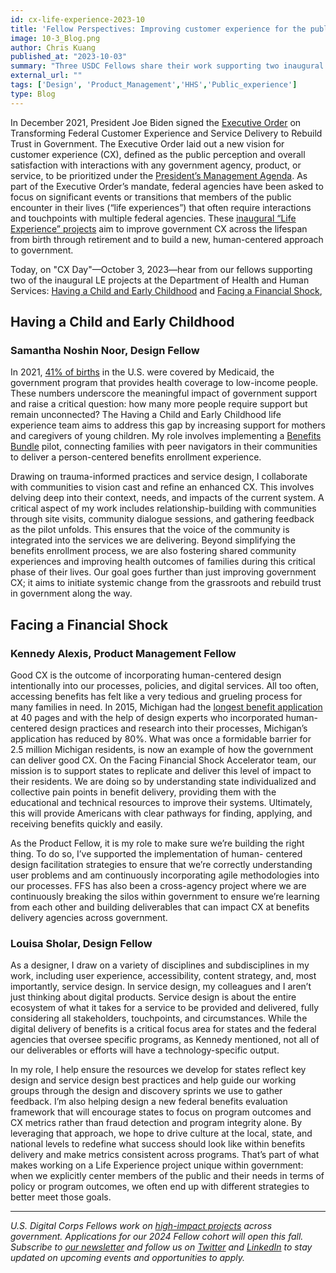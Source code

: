 ```yaml
---
id: cx-life-experience-2023-10
title: 'Fellow Perspectives: Improving customer experience for the public across life experiences'
image: 10-3_Blog.png
author: Chris Kuang
published_at: "2023-10-03"
summary: "Three USDC Fellows share their work supporting two inaugural life experience projects at the Department of Health and Human Services: Having a Child and Early Childhood, and Facing a Financial Shock."
external_url: ""
tags: ['Design', 'Product_Management','HHS','Public_experience']
type: Blog
---
```


In December 2021, President Joe Biden signed the [Executive Order](https://www.whitehouse.gov/briefing-room/presidential-actions/2021/12/13/executive-order-on-transforming-federal-customer-experience-and-service-delivery-to-rebuild-trust-in-government/) on Transforming Federal Customer Experience and Service Delivery to Rebuild Trust in Government. The Executive Order laid out a new vision for customer experience (CX), defined as the public perception and overall satisfaction with interactions with any government agency, product, or service, to be prioritized under the [President’s Management Agenda](https://www.performance.gov/pma/cx/). As part of the Executive Order’s mandate, federal agencies have been asked to focus on significant events or transitions that members of the public encounter in their lives (“life experiences”) that often require interactions and touchpoints with multiple federal agencies. These [inaugural “Life Experience” projects](https://www.performance.gov/cx/projects/) aim to improve government CX across the lifespan from birth through retirement and to build a new, human-centered approach to government. 

Today, on "CX Day"—October 3, 2023—hear from our fellows supporting two of the inaugural LE projects at the Department of Health and Human Services: [Having a Child and Early Childhood](https://www.performance.gov/cx/life-experiences/having-a-child-and-early-childhood-for-low-income-families/) and [Facing a Financial Shock](https://www.performance.gov/cx/life-experiences/facing-a-financial-shock/), 

## Having a Child and Early Childhood

### Samantha Noshin Noor, Design Fellow

In 2021, [41% of births](https://www.cdc.gov/nchs/nvss/births.htm) in the U.S. were covered by Medicaid, the government program that provides health coverage to low-income people. These numbers underscore the meaningful impact of government support and raise a critical question: how many more people require support but remain unconnected?  The Having a Child and Early Childhood life experience team aims to address this gap by increasing support for mothers and caregivers of young children. My role involves implementing a [Benefits Bundle](https://assets.performance.gov/cx/files/life-experiences/2023/CX-2023_Early-Childhood_Life+Experience_Design-Project-Summaries.pdf) pilot, connecting families with peer navigators in their communities to deliver a person-centered benefits enrollment experience. 

Drawing on trauma-informed practices and service design, I collaborate with communities to vision cast and refine an enhanced CX. This involves delving deep into their context, needs, and impacts of the current system. A critical aspect of my work includes relationship-building with communities through site visits, community dialogue sessions, and gathering feedback as the pilot unfolds. This ensures that the voice of the community is integrated into the services we are delivering. Beyond simplifying the benefits enrollment process, we are also fostering shared community experiences and improving health outcomes of families during this critical phase of their lives. Our goal goes further than just improving government CX; it aims to initiate systemic change from the grassroots and rebuild trust in government along the way.

## Facing a Financial Shock

### Kennedy Alexis, Product Management Fellow

Good CX is the outcome of incorporating human-centered design intentionally into our processes, policies, and digital services. All too often, accessing benefits has felt like a very tedious and grueling process for many families in need. In 2015, Michigan had the [longest benefit application](https://civilla.org/work/project-reform) at 40 pages and with the help of design experts who incorporated human-centered design practices and research into their processes, Michigan’s application has reduced by 80%. What was once a formidable barrier for 2.5 million Michigan residents, is now an example of how the government can deliver good CX. 
On the Facing Financial Shock Accelerator team, our mission is to support states to replicate and deliver this level of impact to their residents. We are doing so by understanding state individualized and collective pain points in benefit delivery, providing them with the educational and technical resources to improve their systems. Ultimately, this will provide Americans with clear pathways for finding, applying, and receiving benefits quickly and easily. 

As the Product Fellow, it is my role to make sure we’re building the right thing. To do so, I’ve supported the implementation of human- centered design facilitation strategies to ensure that we’re correctly understanding user problems and am continuously incorporating agile methodologies into our processes. FFS has also been a cross-agency project where we are continuously breaking the silos within government to ensure we’re learning from each other and building deliverables that can impact CX at benefits delivery agencies across government.

### Louisa Sholar, Design Fellow

As a designer, I draw on a variety of disciplines and subdisciplines in my work, including user experience, accessibility, content strategy, and, most importantly, service design. In service design, my colleagues and I aren’t just thinking about digital products. Service design is about the entire ecosystem of what it takes for a service to be provided and delivered, fully considering all stakeholders, touchpoints, and circumstances. While the digital delivery of benefits is a critical focus area for states and the federal agencies that oversee specific programs, as Kennedy mentioned, not all of our deliverables or efforts will have a technology-specific output. 

In my role, I help ensure the resources we develop for states reflect key design and service design best practices and help guide our working groups through the design and discovery sprints we use to gather feedback. I’m also helping design a new federal benefits evaluation framework that will encourage states to focus on program outcomes and CX metrics rather than fraud detection and program integrity alone. By leveraging that approach, we hope to drive culture at the local, state, and national levels to redefine what success should look like within benefits delivery and make metrics consistent across programs. That’s part of what makes working on a Life Experience project unique within government: when we explicitly center members of the public and their needs in terms of policy or program outcomes, we often end up with different strategies to better meet those goals.

---

_U.S. Digital Corps Fellows work on [high-impact projects](https://digitalcorps.gsa.gov/projects/) across government. Applications for our 2024 Fellow cohort will open this fall. Subscribe to [our newsletter](https://public.govdelivery.com/accounts/USGSATTS/subscriber/new?topic_id=USGSATTS_108) and follow us on [Twitter](https://twitter.com/usdigitalcorps) and [LinkedIn](https://www.linkedin.com/company/74725557/admin/feed/posts/) to stay updated on upcoming events and opportunities to apply._
